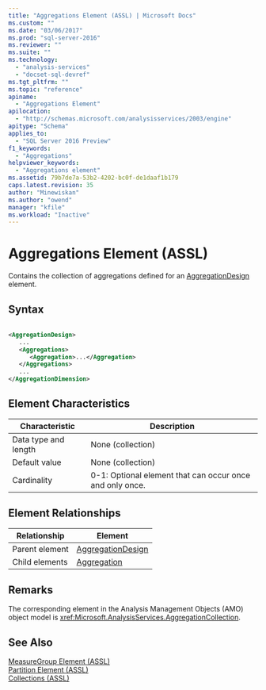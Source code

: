 ```yaml
---
title: "Aggregations Element (ASSL) | Microsoft Docs"
ms.custom: ""
ms.date: "03/06/2017"
ms.prod: "sql-server-2016"
ms.reviewer: ""
ms.suite: ""
ms.technology: 
  - "analysis-services"
  - "docset-sql-devref"
ms.tgt_pltfrm: ""
ms.topic: "reference"
apiname: 
  - "Aggregations Element"
apilocation: 
  - "http://schemas.microsoft.com/analysisservices/2003/engine"
apitype: "Schema"
applies_to: 
  - "SQL Server 2016 Preview"
f1_keywords: 
  - "Aggregations"
helpviewer_keywords: 
  - "Aggregations element"
ms.assetid: 79b7de7a-53b2-4202-bc0f-de1daaf1b179
caps.latest.revision: 35
author: "Minewiskan"
ms.author: "owend"
manager: "kfile"
ms.workload: "Inactive"
---
```

# Aggregations Element (ASSL)
  Contains the collection of aggregations defined for an [AggregationDesign](../../../analysis-services/scripting/objects/aggregationdesign-element-assl.md) element.  
  
## Syntax  
  
```xml  
  
<AggregationDesign>  
   ...  
   <Aggregations>  
      <Aggregation>...</Aggregation>  
   </Aggregations>  
   ...  
</AggregationDimension>  
```  
  
## Element Characteristics  
  
|Characteristic|Description|  
|--------------------|-----------------|  
|Data type and length|None (collection)|  
|Default value|None (collection)|  
|Cardinality|0-1: Optional element that can occur once and only once.|  
  
## Element Relationships  
  
|Relationship|Element|  
|------------------|-------------|  
|Parent element|[AggregationDesign](../../../analysis-services/scripting/objects/aggregationdesign-element-assl.md)|  
|Child elements|[Aggregation](../../../analysis-services/scripting/objects/aggregation-element-assl.md)|  
  
## Remarks  
 The corresponding element in the Analysis Management Objects (AMO) object model is <xref:Microsoft.AnalysisServices.AggregationCollection>.  
  
## See Also  
 [MeasureGroup Element &#40;ASSL&#41;](../../../analysis-services/scripting/objects/measuregroup-element-assl.md)   
 [Partition Element &#40;ASSL&#41;](../../../analysis-services/scripting/objects/partition-element-assl.md)   
 [Collections &#40;ASSL&#41;](../../../analysis-services/scripting/collections/collections-assl.md)  
  
  
